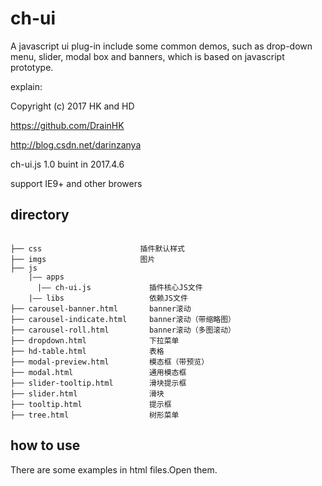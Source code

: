 # ch-ui
A javascript ui plug-in include some common demos, such as drop-down menu, slider, modal box and banners, which is based on javascript prototype.

explain:

 Copyright (c) 2017 HK and HD

 https://github.com/DrainHK
 
 http://blog.csdn.net/darinzanya
 
 ch-ui.js 1.0 buint in 2017.4.6

 support IE9+ and other browers

## directory
```

├── css                      插件默认样式
├── imgs                     图片
├── js                      
    |—— apps                
      |—— ch-ui.js             插件核心JS文件
    |—— libs                   依赖JS文件
├── carousel-banner.html       banner滚动
├── carousel-indicate.html     banner滚动（带缩略图）
├── carousel-roll.html         banner滚动（多图滚动）
├── dropdown.html              下拉菜单
├── hd-table.html              表格
├── modal-preview.html         模态框（带预览）
├── modal.html                 通用模态框
├── slider-tooltip.html        滑块提示框
├── slider.html                滑块
├── tooltip.html               提示框
├── tree.html                  树形菜单
```

## how to use

There are some examples in html files.Open them.
